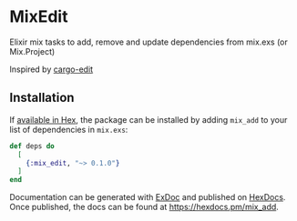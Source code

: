 # MixEdit

Elixir mix tasks to add, remove and update dependencies from mix.exs (or Mix.Project)

Inspired by [cargo-edit](https://crates.io/crates/cargo-edit)

## Installation

If [available in Hex](https://hex.pm/docs/publish), the package can be installed
by adding `mix_add` to your list of dependencies in `mix.exs`:

```elixir
def deps do
  [
    {:mix_edit, "~> 0.1.0"}
  ]
end
```

Documentation can be generated with [ExDoc](https://github.com/elixir-lang/ex_doc)
and published on [HexDocs](https://hexdocs.pm). Once published, the docs can
be found at <https://hexdocs.pm/mix_add>.

<!-- reference archive project https://github.com/phoenixframework/phoenix/tree/master/installer -->

